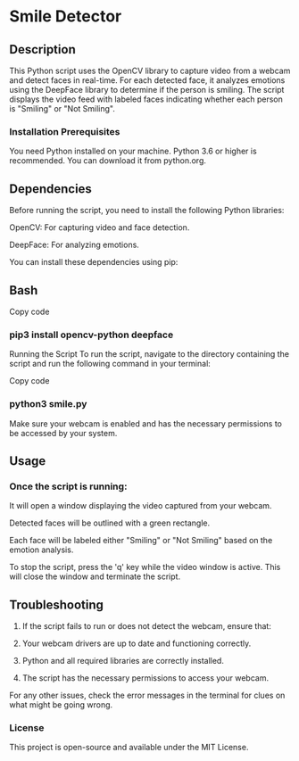 # Smile Detector

## Description
This Python script uses the OpenCV library to capture video from a webcam and detect faces in real-time. For each detected face, it analyzes emotions using the DeepFace library to determine if the person is smiling. The script displays the video feed with labeled faces indicating whether each person is "Smiling" or "Not Smiling".

### Installation Prerequisites

You need Python installed on your machine. Python 3.6 or higher is recommended. You can download it from python.org.

## Dependencies

Before running the script, you need to install the following Python libraries:

OpenCV: For capturing video and face detection.

DeepFace: For analyzing emotions.

You can install these dependencies using pip:

## Bash
Copy code

### pip3 install opencv-python deepface

Running the Script
To run the script, navigate to the directory containing the script and run the following command in your terminal:

Copy code

### python3 smile.py

Make sure your webcam is enabled and has the necessary permissions to be accessed by your system.

## Usage

### Once the script is running:

It will open a window displaying the video captured from your webcam.

Detected faces will be outlined with a green rectangle.

Each face will be labeled either "Smiling" or "Not Smiling" based on the emotion analysis.

To stop the script, press the 'q' key while the video window is active. This will close the window and terminate the script.

## Troubleshooting

1) If the script fails to run or does not detect the webcam, ensure that:

2) Your webcam drivers are up to date and functioning correctly.

3) Python and all required libraries are correctly installed.

4) The script has the necessary permissions to access your webcam.

For any other issues, check the error messages in the terminal for clues on what might be going wrong.

### License

This project is open-source and available under the MIT License.
